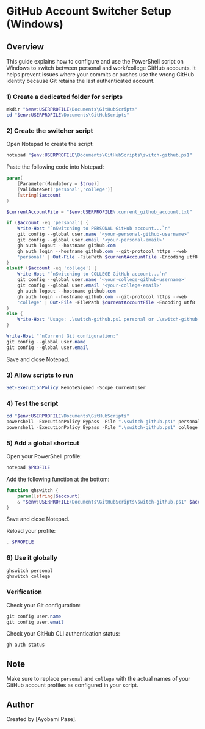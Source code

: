 # GitHub Account Switcher Setup (Windows)

## Overview
This guide explains how to configure and use the PowerShell script on Windows to switch between personal and work/college GitHub accounts. It helps prevent issues where your commits or pushes use the wrong GitHub identity because Git retains the last authenticated account.

### 1) Create a dedicated folder for scripts

```powershell
mkdir "$env:USERPROFILE\Documents\GitHubScripts"
cd "$env:USERPROFILE\Documents\GitHubScripts"
```

### 2) Create the switcher script

Open Notepad to create the script:

```powershell
notepad "$env:USERPROFILE\Documents\GitHubScripts\switch-github.ps1"
```

Paste the following code into Notepad:

```powershell
param(
    [Parameter(Mandatory = $true)]
    [ValidateSet('personal','college')]
    [string]$account
)

$currentAccountFile = "$env:USERPROFILE\.current_github_account.txt"

if ($account -eq 'personal') {
    Write-Host "`nSwitching to PERSONAL GitHub account...`n"
    git config --global user.name '<your-personal-github-username>'
    git config --global user.email '<your-personal-email>'
    gh auth logout --hostname github.com
    gh auth login --hostname github.com --git-protocol https --web
    'personal' | Out-File -FilePath $currentAccountFile -Encoding utf8
}
elseif ($account -eq 'college') {
    Write-Host "`nSwitching to COLLEGE GitHub account...`n"
    git config --global user.name '<your-college-github-username>'
    git config --global user.email '<your-college-email>'
    gh auth logout --hostname github.com
    gh auth login --hostname github.com --git-protocol https --web
    'college' | Out-File -FilePath $currentAccountFile -Encoding utf8
}
else {
    Write-Host "Usage: .\switch-github.ps1 personal or .\switch-github.ps1 college"
}

Write-Host "`nCurrent Git configuration:"
git config --global user.name
git config --global user.email
```

Save and close Notepad.

### 3) Allow scripts to run

```powershell
Set-ExecutionPolicy RemoteSigned -Scope CurrentUser
```

### 4) Test the script

```powershell
cd "$env:USERPROFILE\Documents\GitHubScripts"
powershell -ExecutionPolicy Bypass -File ".\switch-github.ps1" personal
powershell -ExecutionPolicy Bypass -File ".\switch-github.ps1" college
```

### 5) Add a global shortcut

Open your PowerShell profile:

```powershell
notepad $PROFILE
```

Add the following function at the bottom:

```powershell
function ghswitch {
    param([string]$account)
    & "$env:USERPROFILE\Documents\GitHubScripts\switch-github.ps1" $account
}
```

Save and close Notepad.

Reload your profile:

```powershell
. $PROFILE
```

### 6) Use it globally

```powershell
ghswitch personal
ghswitch college
```

### Verification

Check your Git configuration:

```powershell
git config user.name
git config user.email
```

Check your GitHub CLI authentication status:

```powershell
gh auth status
```


## Note

Make sure to replace `personal` and `college` with the actual names of your GitHub account profiles as configured in your script.

## Author

Created by [Ayobami Pase].